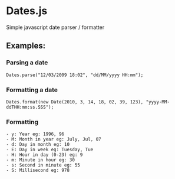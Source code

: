 
# Dates.js

  Simple javascript date parser / formatter


## Examples:

### Parsing a date

  ```Dates.parse("12/03/2009 18:02", "dd/MM/yyyy HH:mm");```

### Formatting a date

  ```Dates.format(new Date(2010, 3, 14, 18, 02, 39, 123), "yyyy-MM-ddTHH:mm:ss.SSS");```


### Formatting

    - y: Year eg: 1996, 96
    - M: Month in year eg: July, Jul, 07
    - d: Day in month eg: 10
    - E: Day in week eg: Tuesday, Tue
    - H: Hour in day (0-23) eg: 9
    - m: Minute in hour eg: 30
    - s: Second in minute eg: 55
    - S: Millisecond eg: 978



